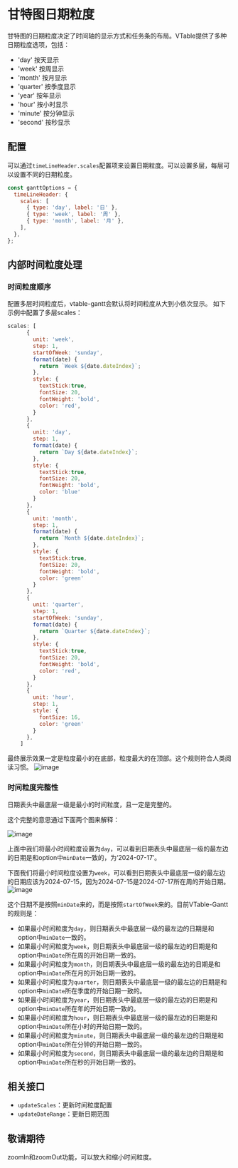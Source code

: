 # 甘特图日期粒度

甘特图的日期粒度决定了时间轴的显示方式和任务条的布局。VTable提供了多种日期粒度选项，包括：

- 'day' 按天显示
- 'week' 按周显示
- 'month' 按月显示
- 'quarter' 按季度显示
- 'year' 按年显示
- 'hour' 按小时显示
- 'minute' 按分钟显示
- 'second' 按秒显示

## 配置

可以通过`timeLineHeader.scales`配置项来设置日期粒度。可以设置多层，每层可以设置不同的日期粒度。

```javascript
const ganttOptions = {
  timeLineHeader: {
    scales: [
      { type: 'day', label: '日' },
      { type: 'week', label: '周' },
      { type: 'month', label: '月' },
    ],
  },
};
```
## 内部时间粒度处理
### 时间粒度顺序
配置多层时间粒度后，vtable-gantt会默认将时间粒度从大到小依次显示。
如下示例中配置了多层scales：
```javascript
scales: [
      {
        unit: 'week',
        step: 1,
        startOfWeek: 'sunday',
        format(date) {
          return `Week ${date.dateIndex}`;
        },
        style: {
          textStick:true,
          fontSize: 20,
          fontWeight: 'bold',
          color: 'red',
        }
      },
      {
        unit: 'day',
        step: 1,
        format(date) {
          return `Day ${date.dateIndex}`;
        },
        style: {
          textStick:true,
          fontSize: 20,
          fontWeight: 'bold',
          color: 'blue'
        }
      },
      {
        unit: 'month',
        step: 1,
        format(date) {
          return `Month ${date.dateIndex}`;
        },
        style: {
          textStick:true,
          fontSize: 20,
          fontWeight: 'bold',
          color: 'green'
        }
      },
      {
        unit: 'quarter',
        step: 1,
        startOfWeek: 'sunday',
        format(date) {
          return `Quarter ${date.dateIndex}`;
        },
        style: {
          textStick:true,
          fontSize: 20,
          fontWeight: 'bold',
          color: 'red',
        }
      },
      {
        unit: 'hour',
        step: 1,
        style: {
          fontSize: 16,
          color: 'green'
        }
      },
    ]
```
最终展示效果一定是粒度最小的在底部，粒度最大的在顶部。这个规则符合人类阅读习惯。
![image](https://lf9-dp-fe-cms-tos.byteorg.com/obj/bit-cloud/VTable/gantt/gantt-scale-order.png)

### 时间粒度完整性
日期表头中最底层一级是最小的时间粒度，且一定是完整的。

这个完整的意思通过下面两个图来解释：

![image](https://lf9-dp-fe-cms-tos.byteorg.com/obj/bit-cloud/VTable/gantt/scale-minDate.jpeg)

上面中我们将最小时间粒度设置为`day`，可以看到日期表头中最底层一级的最左边的日期是和option中`minDate`一致的，为‘2024-07-17’。

下面我们将最小时间粒度设置为`week`，可以看到日期表头中最底层一级的最左边的日期应该为2024-07-15，因为2024-07-15是2024-07-17所在周的开始日期。
![image](https://lf9-dp-fe-cms-tos.byteorg.com/obj/bit-cloud/VTable/gantt/scale-minDate2.jpeg)

这个日期不是按照`minDate`来的，而是按照`startOfWeek`来的。目前VTable-Gantt的规则是：

- 如果最小时间粒度为`day`，则日期表头中最底层一级的最左边的日期是和option中`minDate`一致的。
- 如果最小时间粒度为`week`，则日期表头中最底层一级的最左边的日期是和option中`minDate`所在周的开始日期一致的。
- 如果最小时间粒度为`month`，则日期表头中最底层一级的最左边的日期是和option中`minDate`所在月的开始日期一致的。
- 如果最小时间粒度为`quarter`，则日期表头中最底层一级的最左边的日期是和option中`minDate`所在季度的开始日期一致的。
- 如果最小时间粒度为`year`，则日期表头中最底层一级的最左边的日期是和option中`minDate`所在年的开始日期一致的。
- 如果最小时间粒度为`hour`，则日期表头中最底层一级的最左边的日期是和option中`minDate`所在小时的开始日期一致的。
- 如果最小时间粒度为`minute`，则日期表头中最底层一级的最左边的日期是和option中`minDate`所在分钟的开始日期一致的。
- 如果最小时间粒度为`second`，则日期表头中最底层一级的最左边的日期是和option中`minDate`所在秒的开始日期一致的。

## 相关接口

- `updateScales`：更新时间粒度配置
- `updateDateRange`：更新日期范围

## 敬请期待

zoomIn和zoomOut功能，可以放大和缩小时间粒度。
